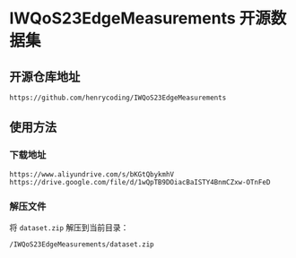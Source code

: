 # IWQoS23EdgeMeasurements 开源数据集

## 开源仓库地址

```
https://github.com/henrycoding/IWQoS23EdgeMeasurements
```

## 使用方法

### 下载地址

```
https://www.aliyundrive.com/s/bKGtQbykmhV
https://drive.google.com/file/d/1wQpTB9DOiacBaISTY4BnmCZxw-OTnFeD
```

### 解压文件

将 `dataset.zip` 解压到当前目录：
```
/IWQoS23EdgeMeasurements/dataset.zip
```